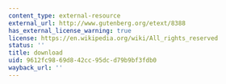 ```yaml
---
content_type: external-resource
external_url: http://www.gutenberg.org/etext/8388
has_external_license_warning: true
license: https://en.wikipedia.org/wiki/All_rights_reserved
status: ''
title: download
uid: 9612fc98-69d8-42cc-95dc-d79b9bf3fdb0
wayback_url: ''
---
```

